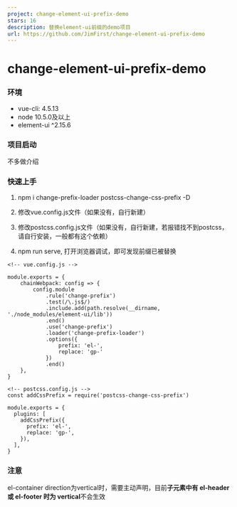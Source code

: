 ```yaml
---
project: change-element-ui-prefix-demo
stars: 16
description: 替换element-ui前缀的demo项目
url: https://github.com/JimFirst/change-element-ui-prefix-demo
---
```


change-element-ui-prefix-demo
=============================

### 环境

-   vue-cli: 4.5.13
-   node 10.5.0及以上
-   element-ui ^2.15.6

### 项目启动

不多做介绍

### 快速上手

1.  npm i change-prefix-loader postcss-change-css-prefix -D
    
2.  修改vue.config.js文件（如果没有，自行新建）
    
3.  修改postcss.config.js文件（如果没有，自行新建，若报错找不到postcss，请自行安装，一般都有这个依赖）
    
4.  npm run serve, 打开浏览器调试，即可发现前缀已被替换
    

```
<!-- vue.config.js -->

module.exports = {
    chainWebpack: config => {
        config.module
            .rule('change-prefix')
            .test(/\.js$/)
            .include.add(path.resolve(__dirname, './node_modules/element-ui/lib'))
            .end()
            .use('change-prefix')
            .loader('change-prefix-loader')
            .options({
                prefix: 'el-',
                replace: 'gp-'
            })
            .end()
    },
}
```

```
<!-- postcss.config.js -->
const addCssPrefix = require('postcss-change-css-prefix')

module.exports = {
  plugins: [
    addCssPrefix({
      prefix: 'el-',
      replace: 'gp-',
    }),
  ],
}

```

### 注意

el-container direction为vertical时，需要主动声明，目前**子元素中有 el-header 或 el-footer 时为 vertical**不会生效
